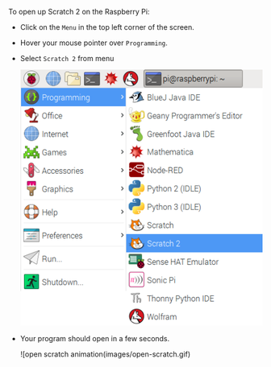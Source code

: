 To open up Scratch 2 on the Raspberry Pi:

- Click on the `Menu` in the top left corner of the screen.

- Hover your mouse pointer over `Programming`.

- Select `Scratch 2` from menu

	![open scratch](images/open-scratch.png)

- Your program should open in a few seconds.

	![open scratch animation(images/open-scratch.gif)
